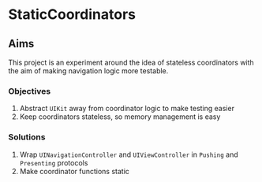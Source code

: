 # StaticCoordinators

## Aims

This project is an experiment around the idea of stateless coordinators with the aim of making navigation logic more testable.

### Objectives

1. Abstract `UIKit` away from coordinator logic to make testing easier
2. Keep coordinators stateless, so memory management is easy

### Solutions

1. Wrap `UINavigationController` and `UIViewController` in `Pushing` and `Presenting` protocols
2. Make coordinator functions static
